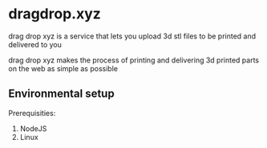 # dragdrop.xyz

drag drop xyz is a service that lets you upload 3d stl files to be printed and delivered to you

drag drop xyz makes the process of printing and delivering 3d printed parts on the web as simple as possible

## Environmental setup
Prerequisities: 
1. NodeJS
2. Linux
